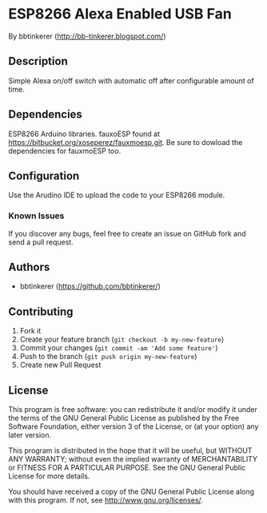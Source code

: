 # ESP8266 Alexa Enabled USB Fan 

By bbtinkerer (<http://bb-tinkerer.blogspot.com/>)

## Description
Simple Alexa on/off switch with automatic off after configurable amount of time.

## Dependencies
ESP8266 Arduino libraries.
fauxoESP found at https://bitbucket.org/xoseperez/fauxmoesp.git. Be sure to dowload the dependencies for fauxmoESP too.

## Configuration

Use the Arudino IDE to upload the code to your ESP8266 module.

### Known Issues

If you discover any bugs, feel free to create an issue on GitHub fork and
send a pull request.


## Authors

* bbtinkerer (https://github.com/bbtinkerer/)


## Contributing

1. Fork it
2. Create your feature branch (`git checkout -b my-new-feature`)
3. Commit your changes (`git commit -am 'Add some feature'`)
4. Push to the branch (`git push origin my-new-feature`)
5. Create new Pull Request


## License

This program is free software: you can redistribute it and/or modify it under the terms of the GNU General Public License as published by the Free Software Foundation, either version 3 of the License, or (at your option) any later version.

This program is distributed in the hope that it will be useful, but WITHOUT ANY WARRANTY; without even the implied warranty of MERCHANTABILITY or FITNESS FOR A PARTICULAR PURPOSE.  See the GNU General Public License for more details.

You should have received a copy of the GNU General Public License along with this program.  If not, see <http://www.gnu.org/licenses/>.